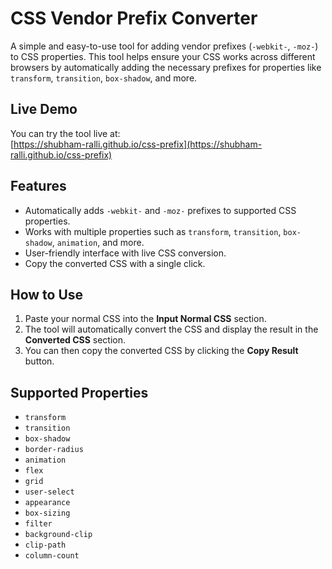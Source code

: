 # CSS Vendor Prefix Converter

A simple and easy-to-use tool for adding vendor prefixes (`-webkit-`, `-moz-`) to CSS properties. This tool helps ensure your CSS works across different browsers by automatically adding the necessary prefixes for properties like `transform`, `transition`, `box-shadow`, and more.

## Live Demo
You can try the tool live at:  
[https://shubham-ralli.github.io/css-prefix](https://shubham-ralli.github.io/css-prefix)

## Features
- Automatically adds `-webkit-` and `-moz-` prefixes to supported CSS properties.
- Works with multiple properties such as `transform`, `transition`, `box-shadow`, `animation`, and more.
- User-friendly interface with live CSS conversion.
- Copy the converted CSS with a single click.

## How to Use
1. Paste your normal CSS into the **Input Normal CSS** section.
2. The tool will automatically convert the CSS and display the result in the **Converted CSS** section.
3. You can then copy the converted CSS by clicking the **Copy Result** button.

## Supported Properties
- `transform`
- `transition`
- `box-shadow`
- `border-radius`
- `animation`
- `flex`
- `grid`
- `user-select`
- `appearance`
- `box-sizing`
- `filter`
- `background-clip`
- `clip-path`
- `column-count`



